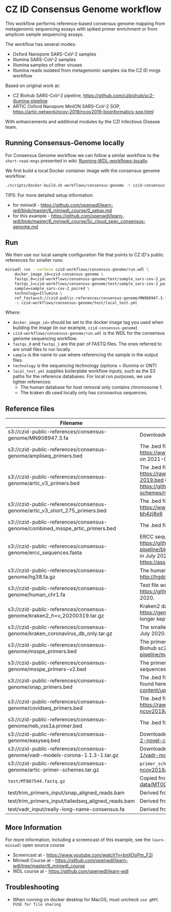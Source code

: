 # CZ ID Consensus Genome workflow

This workflow performs reference-based consensus genome mapping from metagenomic sequencing assays with spiked primer
enrichment or from amplicon sample sequencing assays.

The workflow has several modes:

- Oxford Nanopore SARS-CoV-2 samples
- Illumina SARS-CoV-2 samples
- Illumina samples of other viruses
- Illumina reads isolated from metagenomic samples via the CZ ID mngs workflow

Based on original work at:
- CZ Biohub SARS-CoV-2 pipeline, https://github.com/czbiohub/sc2-illumina-pipeline
- ARTIC Oxford Nanopore MinION SARS-CoV-2 SOP, https://artic.network/ncov-2019/ncov2019-bioinformatics-sop.html

With enhancements and additional modules by the CZI Infectious Disease team.

## Running Consensus-Genome locally

For Consensus Genome workflow we can follow a similar workflow to the `short-read-mngs` presented in wiki: [Running-WDL-workflows-locally](https://github.com/chanzuckerberg/czid-workflows/wiki/Running-WDL-workflows-locally).

We first build a local Docker container image with the consensus genome workflow:

```bash
./scripts/docker-build.sh workflows/consensus-genome -t czid-consensus-genome
```

TIPS: For more detailed setup information
 - for miniwdl - https://github.com/openwdl/learn-wdl/blob/master/6_miniwdl_course/0_setup.md
 - for this example - https://github.com/openwdl/learn-wdl/blob/master/6_miniwdl_course/5c_cloud_spec_consensus-genome.md 

## Run 

We then use our local sample configuration file that points to CZ ID's public references for smaller runs:

```bash
miniwdl run --verbose czid-workflows/consensus-genome/run.wdl \
    docker_image_id=czid-consensus-genome \
    fastqs_0=czid-workflows/consensus-genome/test/sample_sars-cov-2_paired_r1.fastq.gz \
    fastqs_1=czid-workflows/consensus-genome/test/sample_sars-cov-2_paired_r2.fastq.gz \
    sample=sample_sars-cov-2_paired \
    technology=Illumina \
    ref_fasta=s3://czid-public-references/consensus-genome/MN908947.3.fa \
    -i czid-workflows/consensus-genome/test/local_test.yml
```

Where:

* `docker_image_id=` should be set to the docker image tag you used when building the image (in our example, `czid-consensus-genome`)
* `czid-workflows/consensus-genome/run.wdl` is the WDL for the consensus genome sequencing workflow.
* `fastqs_0` and `fastqs_1` are the pair of FASTQ files. The ones referred to are small files to run locally.
* `sample` is the name to use where referencing the sample in the output files.
* `technology` is the sequencing technology (options = Illumina or ONT)
* `local_test.yml` supplies boilerplate workflow inputs, such as the S3 paths for the reference databases. For local run purposes, we use lighter references:
  * The human database for host removal only contains chromosome 1.
  * The kraken db used locally only has coronavirus sequences.

## Reference files
Filename | Provenance
---------|-----------
s3://czid-public-references/consensus-genome/MN908947.3.fa | Downloaded from https://www.ncbi.nlm.nih.gov/nuccore/MN908947 in July 2020
s3://czid-public-references/consensus-genome/ampliseq_primers.bed | The .bed file was obtained from the Illumina Ampliseq protocol documentation https://www.illumina.com/products/by-brand/ampliseq/community-panels/sars-cov-2.html on 2021-01-26
s3://czid-public-references/consensus-genome/artic_v3_primers.bed | The .bed file was obtained from the CZ Biohub sc2 pipeline repository: https://raw.githubusercontent.com/czbiohub/sc2-illumina-pipeline/master/data/nCoV-2019.bed in July 2020. The master file can be downloaded from ARTIC network here: https://github.com/artic-network/fieldbioinformatics/blob/master/test-data/primer-schemes/nCoV-2019/V3/nCoV-2019.bed
s3://czid-public-references/consensus-genome/artic_v3_short_275_primers.bed | The .bed file was received from scientists at UCSF on 2021-03-11 and links to this protocol https://www.protocols.io/view/covid-19-artic-v3-illumina-library-construction-an-bh4zj8x6
s3://czid-public-references/consensus-genome/combined_msspe_artic_primers.bed | The .bed file was obtained from scientists at the CZ Biohub on 2021-01-26.
s3://czid-public-references/consensus-genome/ercc_sequences.fasta | ERCC sequence file was obtained from the CZ Biohub sc2 pipeline repository: https://github.com/czbiohub/sc2-illumina-pipeline/blob/cd37a25cdf3c0260d082bd0146daa5e192704893/data/ercc_sequences.fasta in July 2020. The initial sequences can be downloaded from ThermoFisher here: https://assets.thermofisher.com/TFS-Assets/LSG/manuals/ERCC92.zip
s3://czid-public-references/consensus-genome/hg38.fa.gz | The human genome was downloaded from http://hgdownload.cse.ucsc.edu/goldenPath/hg38/bigZips/hg38.fa.gz in July 2020.
s3://czid-public-references/consensus-genome/human_chr1.fa | Test file was obtained from the CZ Biohub sc2 pipeline repository: https://github.com/czbiohub/sc2-illumina-pipeline/blob/master/data/human_chr1.fa in July 2020.
s3://czid-public-references/consensus-genome/kraken2_h+v_20200319.tar.gz | Kraken2 database of sars-cov-2 + human that was downloaded from https://genexa.ch/sars2-bioinformatics-resources/ in July 2020, however this resource is no longer kept up-to-date.
s3://czid-public-references/consensus-genome/kraken_coronavirus_db_only.tar.gz | The smaller kraken2 database was taken from the CZ Biohub sc2 pipeline configuration in July 2020.
s3://czid-public-references/consensus-genome/msspe_primers.bed | The primer .bed file was initially generated by scientists at CZ Biohub and was taken from the Biohub sc2 pipeline https://raw.githubusercontent.com/czbiohub/sc2-illumina-pipeline/master/data/SARS-COV-2_spikePrimers.bed in July 2020. 
s3://czid-public-references/consensus-genome/msspe_primers-v2.bed | The primer .bed file was updated by scientists at CZ Biohub to flip the orientation of the primer sequences.
s3://czid-public-references/consensus-genome/snap_primers.bed | The .bed file was obtained from the swift representatives in December 2020. It can also be found here https://swiftbiosci.com/wp-content/uploads/2020/09/sarscov2_v1_masterfile.txt.zip
s3://czid-public-references/consensus-genome/covidseq_primers.bed | The .bed file matches the artic V1 file which can be found here https://raw.githubusercontent.com/artic-network/artic-ncov2019/master/primer_schemes/nCoV-2019/V1/nCoV-2019.bed
s3://czid-public-references/consensus-genome/neb_vss1a.primer.bed | The .bed file was downloaded from https://github.com/nebiolabs/VarSkip
s3://czid-public-references/consensus-genome/easyseq.bed | Downloaded from https://www.nimagen.com/shop/products/rc-cov096/easyseq-sars-cov-2-novel-coronavirus-whole-genome-sequencing-kit
s3://czid-public-references/consensus-genome/vadr-models-corona-1.1.3-1.tar.gz | Downloaded from https://ftp.ncbi.nlm.nih.gov/pub/nawrocki/vadr-models/coronaviridae/1.2-1/vadr-models-corona-1.2-1.tar.gz on 2021-03-05
s3://czid-public-references/consensus-genome/artic-primer-schemes.tar.gz | `primer_schemes` directory of https://github.com/artic-network/artic-ncov2019/commit/7e359dae37d894b40ae7e35c3582f14244ef4d36
`test/MT007544.fastq.gz` | Copied from https://github.com/artic-network/fieldbioinformatics/blob/master/test-data/MT007544/MT007544.fastq on 2021-03-06
test/trim_primers_input/snap_aligned_reads.bam | Derived from test/snap_top10k_R files\*
test/trim_primers_input/tailedseq_aligned_reads.bam | Derived from test/tailedseq_top10k_R\* files
test/vadr_input/really-long-name-consensus.fa | Derived from test/sample_sars-cov-2_paired_r\* files

## More Information

For more information, including a screencast of this example, see the `learn-miniwdl` open source course
- Screencast at - https://www.youtube.com/watch?v=bnXOoPm_F2I
- Miniwdl Course at - https://github.com/openwdl/learn-wdl/tree/master/6_miniwdl_course
- WDL course at - https://github.com/openwdl/learn-wdl

## Troubleshooting
* When running on docker desktop for MacOS, must uncheck `use gRPC FUSE for file sharing`
